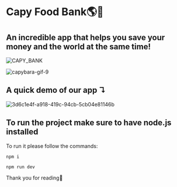 # Capy Food Bank🌎🍞

## An incredible app that helps you save your money and the world at the same time!

![CAPY_BANK](https://user-images.githubusercontent.com/40291469/222954122-1c60fad7-fa7f-4317-a587-aec9e4eeca15.png)

![capybara-gif-9](https://user-images.githubusercontent.com/40291469/222954082-edb0582d-17b8-46a2-a174-059b4d41ec05.gif)

## A quick demo of our app ↴

![3d6c1e4f-a918-419c-94cb-5cb04e81146b](https://user-images.githubusercontent.com/40291469/222956376-d0963e3e-afd3-47b2-9571-ebbd66463ee5.gif)

## To run the project make sure to have node.js installed

To run it please follow the commands:

```
npm i

npm run dev
```

Thank you for reading🌝
